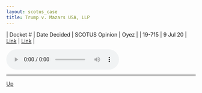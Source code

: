 ```yaml
---
layout: scotus_case
title: Trump v. Mazars USA, LLP
---
```


| Docket # | Date Decided | SCOTUS Opinion | Oyez |
| 19-715 | 9 Jul 20 | [Link](https://www.supremecourt.gov/opinions/19pdf/591us2r60_lkgm.pdf) | [Link](https://www.oyez.org/cases/2019/19-715) |

<audio controls>
   <source src='./resources/19-715.mp3' type='audio/mpeg'>
</audio>

<object data='./resources/19-715.pdf' type='application/pdf'></object>

---

[Up](./README.md)